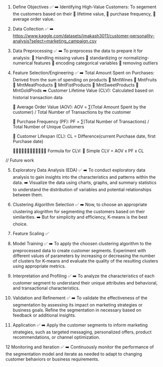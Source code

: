 1. Define Objectives ✅
➡️ Identifying High-Value Customers: To segement the customers based on their
    🎯 lifetime value,
    🎯 purchase frequency,
    🎯 average order value.

2. Data Collection ✅
➡️ https://www.kaggle.com/datasets/imakash3011/customer-personality-analysis?select=marketing_campaign.csv

3. Data Preprocessing ✅
➡️ To preprocess the data to prepare it for analysis:
    🎯 Handling missing values
    🎯 standardizing or normalizing-numerical features
    🎯 encoding categorical variables
    🎯 removing outliers

4. Feature Selection/Engineering ✅
➡️ Total Amount Spent on Purchases: Derived from the sum of spending on products
    🎯 MntWines
    🎯 MntFruits
    🎯 MntMeatProducts
    🎯 MntFistProducts
    🎯 MntSweetProducts
    🎯 MntGoldProds
➡️ Customer Lifetime Value (CLV): Calculated based on historial transaction data
              
    🎯 Average Order Value (AOV):
          AOV = ∑(Total Amount Spent by the customer) / Total Number of Transactions by the customer
    
    🎯 Purchase Frequency (PF):
          PF = ∑(Total Number of Transactions) / Total Number of Unique Customers
    
    🎯 Customer Lifespan (CL):
          CL = Difference(current Purchase date, first Purchase date)

    🏁🏁🏁🏁🏁🏁🏁🏁🏁🏁🏁🏁
    Formula for CLV:
            🎯 Simple CLV = AOV x PF x CL

// Future work

5. Exploratory Data Analysis (EDA) ✅
➡️ To conduct exploratory data analysis to gain insights into the characteristics and patterns within 
    the data.
➡️ Visualize the data using charts, graphs, and summary statistics to understand the distribution of 
    variables and potential relationships between them.

6. Clustering Algorithm Selection ✅
➡️ Now, to choose an appropriate clustering alogrithm for segmenting the customers based on their 
   similarities.
➡️ But for simplicity and efficiency, K-means is the best choice.

7. Feature Scaling ✅

8. Model Training ✅
➡️ To apply the choosen clustering algorithm to the preprocessed data to create customer segments.
   Experiment with different values of parameters by increasing or decreasing the number of clusters
   for K-means and evaluate the quality of the resulting clusters using appropriate metrics.

9. Interpretation and Profiling ✅
➡️ To analyze the characteristics of each customer segment to understand their unique attributes and
   behavioral, and transactional characteristics.

10. Validation and Refinement ✅
➡️ To validate the effectiveness of the segmentation by assessing its impact on marketing strategies
   or business goals. Refine the segmentation in necessary based on feedback or additional insights.

11. Application ✅
➡️ Apply the customer segments to inform marketing strategies, such as targeted messaging, personalized
   offers, product recommendations, or channel optimization.

12 Monitoring and Iteration ✅
➡️ Continuously monitor the performance of the segmentation model and iterate as needed to adapt to
   changing customer behaviors or business requirements.